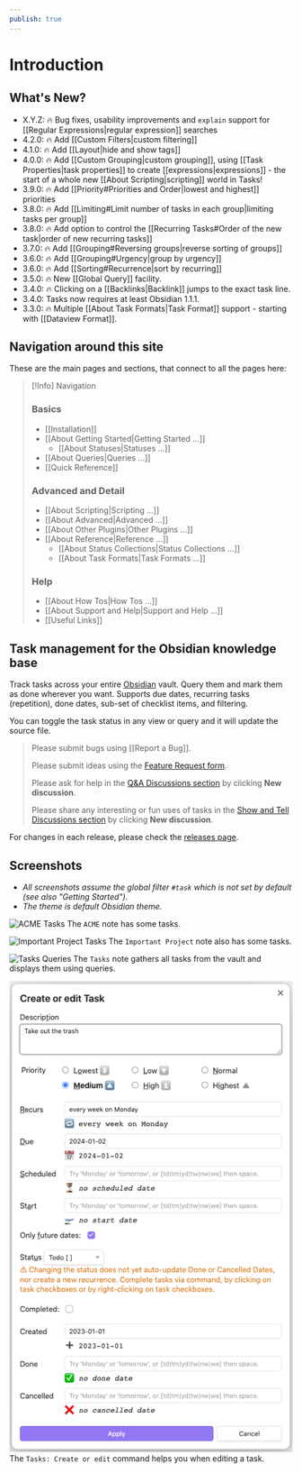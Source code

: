 ```yaml
---
publish: true
---
```


# Introduction

## What's New?

- X.Y.Z: 🔥 Bug fixes, usability improvements and `explain` support for [[Regular Expressions|regular expression]] searches
- 4.2.0: 🔥 Add [[Custom Filters|custom filtering]]
- 4.1.0: 🔥 Add [[Layout|hide and show tags]]
- 4.0.0: 🔥 Add [[Custom Grouping|custom grouping]], using [[Task Properties|task properties]] to create [[expressions|expressions]] - the start of a whole new [[About Scripting|scripting]] world in Tasks!
- 3.9.0: 🔥 Add [[Priority#Priorities and Order|lowest and highest]] priorities
- 3.8.0: 🔥 Add [[Limiting#Limit number of tasks in each group|limiting tasks per group]]
- 3.8.0: 🔥 Add option to control the [[Recurring Tasks#Order of the new task|order of new recurring tasks]]
- 3.7.0: 🔥 Add [[Grouping#Reversing groups|reverse sorting of groups]]
- 3.6.0: 🔥 Add [[Grouping#Urgency|group by urgency]]
- 3.6.0: 🔥 Add [[Sorting#Recurrence|sort by recurring]]
- 3.5.0: 🔥 New [[Global Query]] facility.
- 3.4.0: 🔥 Clicking on a [[Backlinks|Backlink]] jumps to the exact task line.
- 3.4.0: Tasks now requires at least Obsidian 1.1.1.
- 3.3.0: 🔥 Multiple [[About Task Formats|Task Format]] support - starting with [[Dataview Format]].

## Navigation around this site

These are the main pages and sections, that connect to all the pages here:

> [!Info] Navigation
> ### Basics
>
> - [[Installation]]
> - [[About Getting Started|Getting Started ...]]
>   - [[About Statuses|Statuses ...]]
> - [[About Queries|Queries ...]]
> - [[Quick Reference]]
>
> ### Advanced and Detail
>
> - [[About Scripting|Scripting ...]]
> - [[About Advanced|Advanced ...]]
> - [[About Other Plugins|Other Plugins ...]]
> - [[About Reference|Reference ...]]
>   - [[About Status Collections|Status Collections ...]]
>   - [[About Task Formats|Task Formats ...]]
>
> ### Help
>
> - [[About How Tos|How Tos ...]]
> - [[About Support and Help|Support and Help ...]]
> - [[Useful Links]]

## Task management for the Obsidian knowledge base

Track tasks across your entire [Obsidian](https://obsidian.md/) vault.
Query them and mark them as done wherever you want.
Supports due dates, recurring tasks (repetition), done dates, sub-set of checklist items, and filtering.

You can toggle the task status in any view or query and it will update the source file.

> Please submit bugs using [[Report a Bug]].
>
> Please submit ideas using the [Feature Request form](https://github.com/obsidian-tasks-group/obsidian-tasks/issues/new?assignees=&labels=type%3A+enhancement&template=feature-request.yaml).
>
> Please ask for help in the [Q&A Discussions section](https://github.com/obsidian-tasks-group/obsidian-tasks/discussions/categories/q-a) by clicking **New discussion**.
>
> Please share any interesting or fun uses of tasks in the [Show and Tell Discussions section](https://github.com/obsidian-tasks-group/obsidian-tasks/discussions/categories/show-and-tell) by clicking **New discussion**.

For changes in each release, please check the [releases page](https://github.com/obsidian-tasks-group/obsidian-tasks/releases).

## Screenshots

- *All screenshots assume the global filter `#task` which is not set by default (see also "Getting Started").*
- *The theme is default Obsidian theme.*

![ACME Tasks](images/acme.png)
The `ACME` note has some tasks.

![Important Project Tasks](images/important_project.png)
The `Important Project` note also has some tasks.

![Tasks Queries](images/tasks_queries.png)
The `Tasks` note gathers all tasks from the vault and displays them using queries.

![Create or Edit Modal](images/modal.png)
The `Tasks: Create or edit` command helps you when editing a task.
